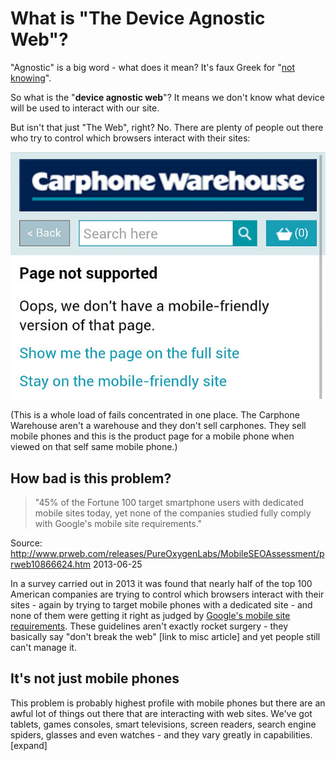 # What is "The Device Agnostic Web"?

"Agnostic" is a big word - what does it mean?  It's faux Greek for "<a href="http://en.wiktionary.org/wiki/agnostic">not knowing</a>".

So what is the "<strong>device agnostic web</strong>"?  It means we don't know what device will be used to interact with our site.

But isn't that just "The Web", right?  No.  There are plenty of people out there who try to control which browsers interact with their sites:

<img src="../_img/carphone_warehouse.jpg" alt="WTF Mobile Web"/>

(This is a whole load of fails concentrated in one place.  The Carphone Warehouse aren't a warehouse and they don't sell carphones.  They sell mobile phones and this is the product page for a mobile phone when viewed on that self same mobile phone.)

## How bad is this problem?

> "45% of the Fortune 100 target smartphone users with dedicated mobile sites
> today, yet none of the companies studied fully comply with Google's mobile
> site requirements."

Source: <a href="http://www.prweb.com/releases/PureOxygenLabs/MobileSEOAssessment/prweb10866624.htm">http://www.prweb.com/releases/PureOxygenLabs/MobileSEOAssessment/prweb10866624.htm</a> <span class="light">2013-06-25</span>

In a survey carried out in 2013 it was found that nearly half of the top 100 American companies are trying to control which browsers interact with their sites - again by trying to target mobile phones with a dedicated site - and none of them were getting it right as judged by <a href="https://developers.google.com/webmasters/smartphone-sites/details">Google's mobile site requirements</a>.  These guidelines aren't exactly rocket surgery - they basically say "don't break the web" [link to misc article] and yet people still can't manage it.

## It's not just mobile phones

This problem is probably highest profile with mobile phones but there are an awful lot of things out there that are interacting with web sites.  We've got tablets, games consoles, smart televisions, screen readers, search engine spiders, glasses and even watches - and they vary greatly in capabilities. [expand]

